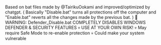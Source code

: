 Based on bat files made by @TairikuOokami and improved/optimized by chatgpt. 
( Basically "Disable.bat" turns all protections off the computer and "Enable.bat" reverts all the changes made by the previous bat. )
🚨 WARNING: Defender_Disable.bat COMPLETELY DISABLES WINDOWS DEFENDER & SECURITY FEATURES
💀 USE AT YOUR OWN RISK!
💀 May require Safe Mode to re-enable protection
💀 Could make your system vulnerable

